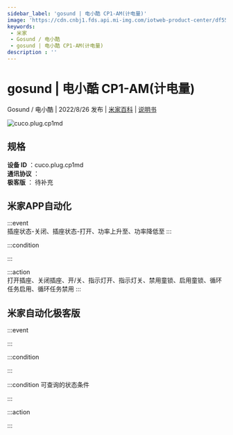 ```yaml
---
sidebar_label: 'gosund | 电小酷 CP1-AM(计电量)'
image: 'https://cdn.cnbj1.fds.api.mi-img.com/iotweb-product-center/df5545ee3d87d201784afb224ae88cc2_拟物.png?GalaxyAccessKeyId=AKVGLQWBOVIRQ3XLEW&Expires=9223372036854775807&Signature=cv4QzC5/qUIqQKxK4qvAowi8E60='
keywords: 
 - 米家
 - Gosund / 电小酷
 - gosund | 电小酷 CP1-AM(计电量)
description : ''
---
```

# gosund | 电小酷 CP1-AM(计电量)

Gosund / 电小酷 | 2022/8/26 发布 | [米家百科](https://home.mi.com/webapp/content/baike/product/index.html?model=cuco.plug.cp1md) | [说明书](https://home.mi.com/views/introduction.html?model=cuco.plug.cp1md&region=cn)

![cuco.plug.cp1md](https://cdn.cnbj1.fds.api.mi-img.com/iotweb-product-center/df5545ee3d87d201784afb224ae88cc2_拟物.png?GalaxyAccessKeyId=AKVGLQWBOVIRQ3XLEW&Expires=9223372036854775807&Signature=cv4QzC5/qUIqQKxK4qvAowi8E60=)

## 规格  
> 
**设备 ID** ：cuco.plug.cp1md  
**通讯协议** ：  
**极客版**  ： 待补充 


## 米家APP自动化  

:::event  
插座状态-关闭、插座状态-打开、功率上升至、功率降低至
:::

:::condition  

:::

:::action   
打开插座、关闭插座、开/关、指示灯开、指示灯关、禁用童锁、启用童锁、循环任务启用、循环任务禁用
:::

## 米家自动化极客版  

:::event  

:::

:::condition  

:::

:::condition 可查询的状态条件  

:::

:::action  

:::

        
